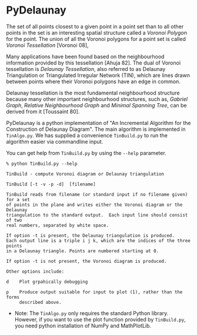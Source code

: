 # PyDelaunay

The set of all points closest to a given point in a point set than to
all other points in the set is an interesting spatial structure called
a *Voronoi Polygon* for the point. The union of all the Voronoi polygons
for a point set is called *Voronoi Tessellation* [Voronoi 08],

Many applications have been found based on the neighbourhood information
provided by this tessellation [Ahuja 82].
The dual of Voronoi tessellation is
*Delaunay Tessellation*, also referred to as Delaunay Triangulation or
Triangulated Irregular Network (TIN),
which are lines drawn between points where their Voronoi polygons have an
edge in common.

Delaunay tessellation is the most fundamental neighbourhood structure
because many other important neighbourhood structures, such as,
*Gabriel Graph*, *Relative Neighbourhood Graph*
and *Minimal Spanning Tree*,
can be derived from it [Toussaint 80].

PyDelaunay is a python implementation of "An Incremental Algorithm for the Construction of Delaunay Diagram".
The main algorithm is implemented in `TinAlgo.py`. We has supplied a convenience `TinBuild.py` to
run the algorithm easier via commandline input.

You can get help from `TinBuild.py` by using the `--help` parameter.
```
% python TinBuild.py --help

TinBuild - compute Voronoi diagram or Delaunay triangulation

TinBuild [-t -v -p -d]  [filename]

TinBuild reads from filename (or standard input if no filename given) for a set
of points in the plane and writes either the Voronoi diagram or the Delaunay
triangulation to the standard output.  Each input line should consist of two
real numbers, separated by white space.

If option -t is present, the Delaunay triangulation is produced.
Each output line is a triple i j k, which are the indices of the three points
in a Delaunay triangle. Points are numbered starting at 0.

If option -t is not present, the Voronoi diagram is produced.  

Other options include:

d    Plot grpahically debugging

p    Produce output suitable for input to plot (1), rather than the forms
     described above.
```

* Note: The `TinAlgo.py` only requires the standard Python library. However, if you want to
use the plot function provided by `TinBuild.py`, you need python installation of
NumPy and MathPlotLib.
